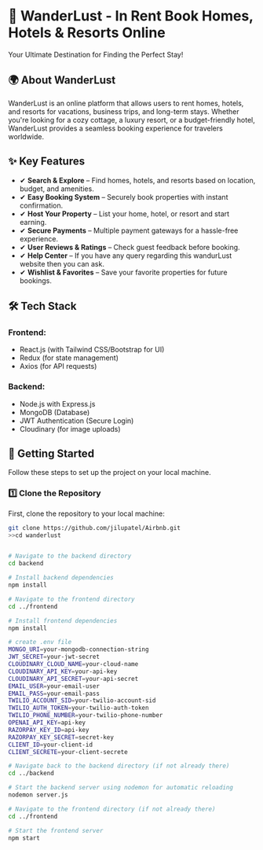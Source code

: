 # 📌 WanderLust - In Rent Book Homes, Hotels & Resorts Online
Your Ultimate Destination for Finding the Perfect Stay!

<!-- Add a banner image if available -->

## 🌍 About WanderLust
WanderLust is an online platform that allows users to rent homes, hotels, and resorts for vacations, business trips, and long-term stays. Whether you're looking for a cozy cottage, a luxury resort, or a budget-friendly hotel, WanderLust provides a seamless booking experience for travelers worldwide.

## ✨ Key Features
- ✔ **Search & Explore** – Find homes, hotels, and resorts based on location, budget, and amenities.
- ✔ **Easy Booking System** – Securely book properties with instant confirmation.
- ✔ **Host Your Property** – List your home, hotel, or resort and start earning.
- ✔ **Secure Payments** – Multiple payment gateways for a hassle-free experience.
- ✔ **User Reviews & Ratings** – Check guest feedback before booking.
- ✔ **Help Center** – If you have any query regarding this wandurLust website then you can ask.
- ✔ **Wishlist & Favorites** – Save your favorite properties for future bookings.


## 🛠 Tech Stack
### Frontend:
- React.js (with Tailwind CSS/Bootstrap for UI)
- Redux (for state management)
- Axios (for API requests)

### Backend:
- Node.js with Express.js
- MongoDB (Database)
- JWT Authentication (Secure Login)
- Cloudinary (for image uploads)

## 🚀 Getting Started

Follow these steps to set up the project on your local machine.

### 1️⃣ Clone the Repository

First, clone the repository to your local machine:

```bash
git clone https://github.com/jilupatel/Airbnb.git
>>cd wanderlust


# Navigate to the backend directory
cd backend

# Install backend dependencies
npm install

# Navigate to the frontend directory
cd ../frontend

# Install frontend dependencies
npm install

# create .env file
MONGO_URI=your-mongodb-connection-string
JWT_SECRET=your-jwt-secret
CLOUDINARY_CLOUD_NAME=your-cloud-name
CLOUDINARY_API_KEY=your-api-key
CLOUDINARY_API_SECRET=your-api-secret
EMAIL_USER=your-email-user
EMAIL_PASS=your-email-pass
TWILIO_ACCOUNT_SID=your-twilio-account-sid
TWILIO_AUTH_TOKEN=your-twilio-auth-token
TWILIO_PHONE_NUMBER=your-twilio-phone-number
OPENAI_API_KEY=api-key
RAZORPAY_KEY_ID=api-key
RAZORPAY_KEY_SECRET=secret-key
CLIENT_ID=your-client-id
CLIENT_SECRETE=your-client-secrete

# Navigate back to the backend directory (if not already there)
cd ../backend

# Start the backend server using nodemon for automatic reloading
nodemon server.js

# Navigate to the frontend directory (if not already there)
cd ../frontend

# Start the frontend server
npm start
